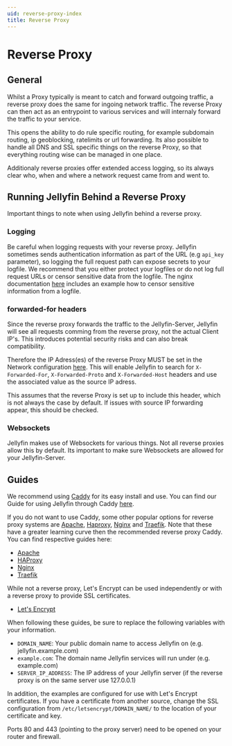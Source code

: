 ```yaml
---
uid: reverse-proxy-index
title: Reverse Proxy
---
```


# Reverse Proxy

## General

Whilst a Proxy typically is meant to catch and forward outgoing traffic, a reverse proxy does the same for ingoing network traffic.
The reverse Proxy can then act as an entrypoint to various services and will internaly forward the traffic to your service.

This opens the ability to do rule specific routing, for example subdomain routing, ip geoblocking, ratelimits or url forwarding.
Its also possible to handle all DNS and SSL specific things on the reverse Proxy, so that everything routing wise can be managed in one place.

Additionaly reverse proxies offer extended access logging, so its always clear who, when and where a network request came from and went to.

## Running Jellyfin Behind a Reverse Proxy

Important things to note when using Jellyfin behind a reverse proxy.

### Logging

Be careful when logging requests with your reverse proxy. Jellyfin sometimes sends authentication information as part of the URL (e.g `api_key` parameter), so logging the full request path can expose secrets to your logfile.
We recommend that you either protect your logfiles or do not log full request URLs or censor sensitive data from the logfile.
The nginx documentation [here](./nginx/) includes an example how to censor sensitive information from a logfile.

### forwarded-for headers

Since the reverse proxy forwards the traffic to the Jellyfin-Server, Jellyfin will see all requests comming from the reverse proxy, not the actual Client IP's.
This introduces potential security risks and can also break compatibility.

Therefore the IP Adress(es) of the reverse Proxy MUST be set in the Network configuration [here](../settings-overview#Known-Proxies).
This will enable Jellyfin to search for `X-Forwarded-For`, `X-Forwarded-Proto` and `X-Forwarded-Host` headers and use the associated value as the source IP adress.

This assumes that the reverse Proxy is set up to include this header, which is not always the case by default.
If issues with source IP forwarding appear, this should be checked.

### Websockets

Jellyfin makes use of Websockets for various things. Not all reverse proxies allow this by default. Its important to make sure Websockets are allowed for your Jellyfin-Server.

## Guides

We recommend using [Caddy](https://caddyserver.com) for its easy install and use.
You can find our Guide for using Jellyfin through Caddy [here](./caddy/).

If you do not want to use Caddy, some other popular options for reverse proxy systems are [Apache](https://httpd.apache.org), [Haproxy](https://www.haproxy.com), [Nginx](https://www.nginx.com) and [Traefik](https://traefik.io). Note that these have a greater learning curve then the recommended reverse proxy Caddy. You can find respective guides here:

- [Apache](./apache)
- [HAProxy](./haproxy)
- [Nginx](./nginx)
- [Traefik](./traefik)

While not a reverse proxy, Let's Encrypt can be used independently or with a reverse proxy to provide SSL certificates.

- [Let's Encrypt](../advanced/letsencrypt)

When following these guides, be sure to replace the following variables with your information.

- `DOMAIN_NAME`: Your public domain name to access Jellyfin on (e.g. jellyfin.example.com)
- `example.com`: The domain name Jellyfin services will run under (e.g. example.com)
- `SERVER_IP_ADDRESS`: The IP address of your Jellyfin server (if the reverse proxy is on the same server use 127.0.0.1)

In addition, the examples are configured for use with Let's Encrypt certificates. If you have a certificate from another source, change the SSL configuration from `/etc/letsencrypt/DOMAIN_NAME/` to the location of your certificate and key.

Ports 80 and 443 (pointing to the proxy server) need to be opened on your router and firewall.
